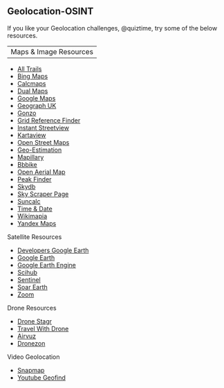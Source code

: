## Geolocation-OSINT
<p>If you like your Geolocation challenges, @quiztime, try some of the below resources.</p>
<table>
    <tr>
        <td>Maps & Image Resources</tr>
    </tr>
</table>
<ul>
 <li><a href="https://alltrails.com/">All Trails</a></li>
 <li><a href="https://bing.com/maps?FORM=Z9LH2">Bing Maps</a></li>
 <li><a href="https://calcmaps.com/">Calcmaps</a></li>
 <li><a href="http://data.mashedworld.com/dualmaps/map.htm?x=-87.981906&y=43.029482&z=16&gm=2&ve=4&gc=0&bz=1&bd=0&mw=1&mi=0&mg=1&mv=01">Dual Maps</a></li>
 <li><a href="https://google.com/maps">Google Maps</a></li>
 <li><a href="https://geograph.org.uk/">Geograph UK</a></li>
 <li><a href="https://github.com/GONZOsint/gvision">Gonzo</li>
 <li><a href="https://gridreferencefinder.com/">Grid Reference Finder</a></li>
 <li><a href="https://instantstreetview.com/">Instant Streetview</a></li>
 <li><a href="https://kartaview.org/map/">Kartaview</a></li>
 <li><a href="https://openstreetmap.org/">Open Street Maps</a></li>
 <li><a href="https://labs.tib.eu/geoestimation/">Geo-Estimation</a></li>
 <li><a href="https://mapillary.com/">Mapillary</a></li>
 <li><a href="https://mc.bbbike.org/mc/">Bbbike</a></li>
 <li><a href="https://openaerialmap.org/">Open Aerial Map</a></li>
 <li><a href="https://peakfinder.org/">Peak Finder</a></li>
 <li><a href="https://skydb.net/">Skydb</a></li>
 <li><a href="https://skyscraperpage.com/">Sky Scraper Page</a></li>
 <li><a href="https://suncalc.org/">Suncalc</a></li>
 <li><a href="https://timeanddate.com/">Time & Date</a></li>
 <li><a href="http://wikimapia.org/">Wikimapia</a></li>
 <li><a href="https://yandex.com/maps/">Yandex Maps</a></li>
 </ul>
<p>Satellite Resources</p>
<ul>
 <li><a href="https://developers.google.com/earth-engine/datasets/">Developers Google Earth</a></li>
 <li><a href="https://earth.google.com/web/">Google Earth</li>
 <li><a href="https://earthengine.google.com/">Google Earth Engine</a></li>
 <li><a href="https://scihub.copernicus.eu/">Scihub</a></li>
 <li><a href="https://sentinel-hub.com/">Sentinel</a></li>
 <li><a href="https://soar.earth/">Soar Earth</a></li>
 <li><a href="https://zoom.earth/">Zoom</a></li>
</ul>
<p>Drone Resources</p>
<ul>
 <li><a href="https://dronestagr.am/">Drone Stagr</a></li>
 <li><a href="https://travelwithdrone.com/">Travel With Drone</li>
 <li><a href="https://airvuz.com/">Airvuz</a></li>
 <li><a href="https://dronezon.com/category/best-drone-videos/">Dronezon</a></li>
</ul>
 <p>Video Geolocation</p>
<ul>
  <li><a href="https://map.snapchat.com">Snapmap</a></li>
  <li><a href="https://mattw.io/youtube-geofind/location">Youtube Geofind</a></li>
</ul> 
<br></be>
